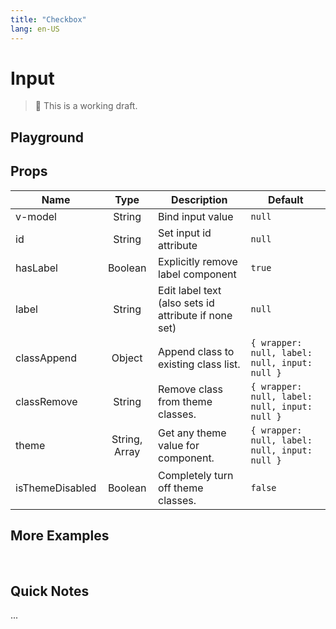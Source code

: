```yaml
---
title: "Checkbox"
lang: en-US
---
```


# Input

> 🚨 This is a working draft.

## Playground

<z-checkbox-playground />

## Props

| Name            |     Type      | Description                                          | Default                                       |
| --------------- | :-----------: | ---------------------------------------------------- | --------------------------------------------- |
| v-model         |    String     | Bind input value                                     | `null`                                        |
| id              |    String     | Set input id attribute                               | `null`                                        |
| hasLabel        |    Boolean    | Explicitly remove label component                    | `true`                                        |
| label           |    String     | Edit label text (also sets id attribute if none set) | `null`                                        |
| classAppend     |    Object     | Append class to existing class list.                 | `{ wrapper: null, label: null, input: null }` |
| classRemove     |    String     | Remove class from theme classes.                     | `{ wrapper: null, label: null, input: null }` |
| theme           | String, Array | Get any theme value for component.                   | `{ wrapper: null, label: null, input: null }` |
| isThemeDisabled |    Boolean    | Completely turn off theme classes.                   | `false`                                       |

## More Examples

<div class="flex items-start">
  <z-checkbox size="sm" label="This is a test" />
  <z-input size="sm" value="Testing" />
</div>
<br/>

## Quick Notes

...
